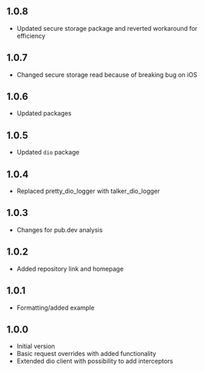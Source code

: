## 1.0.8

- Updated secure storage package and reverted workaround for efficiency

## 1.0.7

- Changed secure storage read because of breaking bug on iOS

## 1.0.6

- Updated packages

## 1.0.5

- Updated `dio` package

## 1.0.4

- Replaced pretty_dio_logger with talker_dio_logger

## 1.0.3

- Changes for pub.dev analysis

## 1.0.2

- Added repository link and homepage

## 1.0.1

- Formatting/added example

## 1.0.0

- Initial version
- Basic request overrides with added functionality
- Extended dio client with possibility to add interceptors